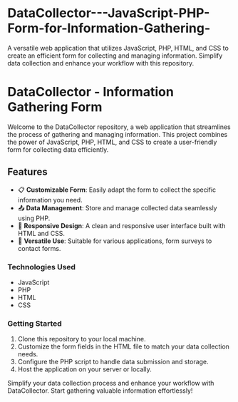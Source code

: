 # DataCollector---JavaScript-PHP-Form-for-Information-Gathering-

A versatile web application that utilizes JavaScript, PHP, HTML, and CSS to create an efficient form for collecting and managing information. Simplify data collection and enhance your workflow with this repository.

# DataCollector - Information Gathering Form

Welcome to the DataCollector repository, a web application that streamlines the process of gathering and managing information. This project combines the power of JavaScript, PHP, HTML, and CSS to create a user-friendly form for collecting data efficiently.

## Features

- 📋 **Customizable Form**: Easily adapt the form to collect the specific information you need.
- 📤 **Data Management**: Store and manage collected data seamlessly using PHP.
- 🎨 **Responsive Design**: A clean and responsive user interface built with HTML and CSS.
- 💼 **Versatile Use**: Suitable for various applications, form surveys to contact forms.

### Technologies Used

- JavaScript
- PHP
- HTML
- CSS

### Getting Started

1. Clone this repository to your local machine.
2. Customize the form fields in the HTML file to match your data collection needs.
3. Configure the PHP script to handle data submission and storage.
4. Host the application on your server or locally.

Simplify your data collection process and enhance your workflow with DataCollector. Start gathering valuable information effortlessly!
